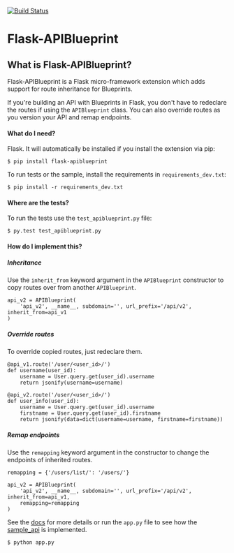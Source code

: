 [![Build Status](https://travis-ci.org/gwongz/flask-apiblueprint.svg?branch=master)](https://travis-ci.org/gwongz/flask-apiblueprint)

Flask-APIBlueprint
==================

What is Flask-APIBlueprint?
-------------------------
Flask-APIBlueprint is a Flask micro-framework extension which adds support for
route inheritance for Blueprints.

If you're building an API with Blueprints in Flask, you don't have to redeclare the routes if using the `APIBlueprint` class. You can also override routes as you version your API and remap endpoints.

#### What do I need?

Flask. It will automatically be installed if you install the extension via pip:

```
$ pip install flask-apiblueprint
```

To run tests or the sample, install the requirements in `requirements_dev.txt`:

```
$ pip install -r requirements_dev.txt
```

#### Where are the tests?

To run the tests use the `test_apiblueprint.py` file:

```
$ py.test test_apiblueprint.py
```

#### How do I implement this?

##### Inheritance
Use the `inherit_from` keyword argument in the `APIBlueprint` constructor to copy routes over from another `APIBlueprint`.

```
api_v2 = APIBlueprint(
    'api_v2', __name__, subdomain='', url_prefix='/api/v2', inherit_from=api_v1
)
```

##### Override routes
To override copied routes, just redeclare them.

```
@api_v1.route('/user/<user_id>/')
def username(user_id):
    username = User.query.get(user_id).username
    return jsonify(username=username)

@api_v2.route('/user/<user_id>/')
def user_info(user_id):
    username = User.query.get(user_id).username
    firstname = User.query.get(user_id).firstname
    return jsonify(data=dict(username=username, firstname=firstname))
```

##### Remap endpoints
Use the `remapping` keyword argument in the constructor to change the endpoints of inherited routes.

```
remapping = {'/users/list/': '/users/'}

api_v2 = APIBlueprint(
    'api_v2', __name__, subdomain='', url_prefix='/api/v2', inherit_from=api_v1,
    remapping=remapping
)

```

See the [docs](http://flask-apiblueprint.readthedocs.org/en/latest/) for more details or run the `app.py` file to see how the [sample_api](sample_api) is implemented.

```
$ python app.py
```
